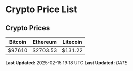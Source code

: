 # Crypto Price List

## Crypto Prices
| Bitcoin | Ethereum | Litecoin |
| ------- | -------- | -------- |
| $97610 | $2703.53 | $131.22 |
**Last Updated:** 2025-02-15 19:18 UTC
**Last Updated:** $DATE$
